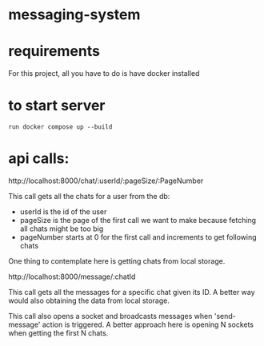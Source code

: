 # messaging-system

# requirements
For this project, all you have to do 
is have docker installed

# to start server
```
run docker compose up --build
```

# api calls:
http://localhost:8000/chat/:userId/:pageSize/:PageNumber

This call gets all the chats for a user from the db:
- userId is the id of the user
- pageSize is the page of the first call we want to make because fetching all chats might be too big
- pageNumber starts at 0 for the first call and increments to get following chats

One thing to contemplate here is getting chats from local storage.

http://localhost:8000/message/:chatId

This call gets all the messages for a specific chat given its ID.
A better way would also obtaining the data from local storage.

This call also opens a socket and broadcasts messages when 'send-message' action is triggered.
A better approach here is opening N sockets when getting the first N chats.
